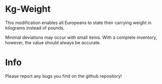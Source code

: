 # Kg-Weight
This modification enables all Europeans to state their carrying weight in kilograms instead of pounds.

Minimal deviations may occur with small items. With a complete inventory, however, the value should always be accurate.

# Info
Please report any bugs you find on the github repository!
